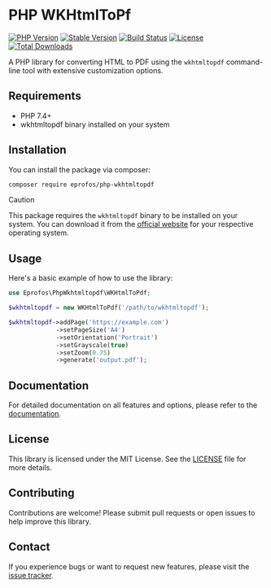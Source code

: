 # PHP WKHtmlToPf

[![PHP Version](https://img.shields.io/badge/php-%3E%3D7.4-blue)](https://www.php.net/releases/7_4_0.php)
[![Stable Version](https://img.shields.io/packagist/v/eprofos/php-wkhtmltopdf)](https://packagist.org/packages/eprofos/php-wkhtmltopdf)
[![Build Status](https://img.shields.io/github/actions/workflow/status/eprofos/php-wkhtmltopdf/tests.yml)](https://github.com/eprofos/php-wkhtmltopdf/actions)
[![License](https://img.shields.io/github/license/eprofos/php-wkhtmltopdf)](https://github.com/eprofos/php-wkhtmltopdf/blob/main/LICENSE)
[![Total Downloads](https://img.shields.io/packagist/dt/eprofos/php-wkhtmltopdf)](https://packagist.org/packages/eprofos/php-wkhtmltopdf)

A PHP library for converting HTML to PDF using the `wkhtmltopdf` command-line tool with extensive customization options.

## Requirements

- PHP 7.4+
- wkhtmltopdf binary installed on your system

## Installation

You can install the package via composer:

```bash
composer require eprofos/php-wkhtmltopdf
```

> [!CAUTION]
> This package requires the `wkhtmltopdf` binary to be installed on your system. You can download it from the [official website](https://wkhtmltopdf.org/downloads.html) for your respective operating system.

## Usage

Here's a basic example of how to use the library:

```php
use Eprofos\PhpWkhtmltopdf\WKHtmlToPdf;

$wkhtmltopdf = new WKHtmlToPdf('/path/to/wkhtmltopdf');

$wkhtmltopdf->addPage('https://example.com')
             ->setPageSize('A4')
             ->setOrientation('Portrait')
             ->setGrayscale(true)
             ->setZoom(0.75)
             ->generate('output.pdf');
```

## Documentation

For detailed documentation on all features and options, please refer to the [documentation](docs/README.md).

## License
This library is licensed under the MIT License. See the [LICENSE](https://github.com/eprofos/php-wkhtmltopdf/blob/main/LICENSE) file for more details.

## Contributing
Contributions are welcome! Please submit pull requests or open issues to help improve this library.

## Contact
If you experience bugs or want to request new features, please visit the [issue tracker](https://github.com/eprofos/php-wkhtmltopdf/issues).
